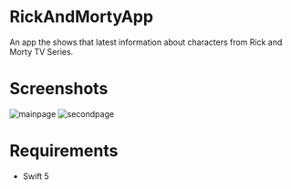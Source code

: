 # RickAndMortyApp
An app the shows that latest information about characters from Rick and Morty TV Series.


# Screenshots
![mainpage](https://github.com/realersy/RickAndMortyApp/assets/12517589/f1fdb69e-b0af-4055-a2d1-3e749ee63f02)
![secondpage](https://github.com/realersy/RickAndMortyApp/assets/12517589/e5061754-40fd-4e9d-b9fa-be15cc1b7b03)

# Requirements
- Swift 5
